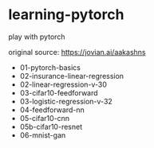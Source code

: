 # learning-pytorch
play with pytorch

original source: https://jovian.ai/aakashns
* 01-pytorch-basics
* 02-insurance-linear-regression
* 02-linear-regression-v-30
* 03-cifar10-feedforward
* 03-logistic-regression-v-32
* 04-feedforward-nn
* 05-cifar10-cnn
* 05b-cifar10-resnet
* 06-mnist-gan

